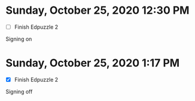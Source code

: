 # Sunday, October 25, 2020 12:30 PM
- [ ] Finish Edpuzzle 2

Signing on 

# Sunday, October 25, 2020 1:17 PM
- [x] Finish Edpuzzle 2

Signing off 